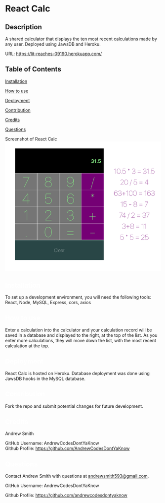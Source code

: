 # React Calc

  ## Description
  A shared calculator that displays the ten most recent calculations made by any user. Deployed using JawsDB and Heroku.

  URL: https://lit-reaches-09190.herokuapp.com/
  
  
  ## Table of Contents

  <a href='#Installation'>Installation</a>

  <a href='#How to use'>How to use</a>
  
  <a href='#Deployment'>Deployment</a>
  
  <a href='#Contribution'>Contribution</a>

  <a href='#Credits'>Credits</a>

  <a href='#Questions'>Questions</a>
  
  Screenshot of React Calc
  ![React Calc screenshot](./img/calcpic.png?)


  ## <a id='Installation' style='color:white;'>Installation</a>
  To set up a development environment, you will need the following tools: React, Node, MySQL, Express, cors, axios

  ## <a id='How to use' style='color:white;'>How to use</a>
  Enter a calculation into the calculator and your calculation record will be saved in a database and displayed to the right, at the top of the list. As you enter more calculations, they will move down the list, with the most recent calculation at the top.
  
  ## <a id='Deployment' style='color:white;'>Deployment</a>
React Calc is hosted on Heroku. Database deployment was done using JawsDB hooks in the MySQL database. 

  ## <a id='Contribution' style='color:white;'>Contribution</a>
  Fork the repo and submit potential changes for future development.
  
  ## <a id='Credits' style='color:white;'>Credits</a>
  Andrew Smith

  GitHub Username: AndrewCodesDontYaKnow <br>Github Profile: <a href='https://github.com/AndrewCodesDontYaKnow'>https://github.com/AndrewCodesDontYaKnow</a>

  
  ## <a id='Questions' style='color:white;'>Questions</a>
  Contact Andrew Smith with questions at andrewsmith593@gmail.com.

  GitHub Username: AndrewCodesDontYaKnow

  Github Profile: <a href='https://github.com/andrewcodesdontyaknow'>https://github.com/andrewcodesdontyaknow</a>
  

  <!-- Email: andrewsmith593@gmail.com -->

